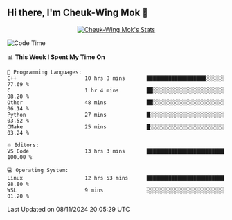 ## Hi there, I'm Cheuk-Wing Mok 👋

<!--
**mozro0327/mozro0327** is a ✨ _special_ ✨ repository because its `README.md` (this file) appears on your GitHub profile.

Here are some ideas to get you started:

- 🔭 I’m currently working on ...
- 🌱 I’m currently learning ...
- 👯 I’m looking to collaborate on ...
- 🤔 I’m looking for help with ...
- 💬 Ask me about ...
- 📫 How to reach me: ...
- 😄 Pronouns: ...
- ⚡ Fun fact: ...
-->

<p align="center">
  <a href="https://github.com/mozro0327" class="rich-diff-level-one">
    <img src="https://github-readme-stats.vercel.app/api?username=mozro0327&title_color=333&text_color=777" alt="Cheuk-Wing Mok's Stats" >
    <!-- &hide=issues
    <img src="https://github-readme-stats.vercel.app/api?username=mozro0327&hide=issues&title_color=333&text_color=777" alt="Cheuk-Wing Mok's Stats" >
    -->
  </a>
</p>

<!--START_SECTION:waka-->
![Code Time](http://img.shields.io/badge/Code%20Time-3%2C015%20hrs%2050%20mins-blue)

📊 **This Week I Spent My Time On** 

```text
💬 Programming Languages: 
C++                      10 hrs 8 mins       ███████████████████░░░░░░   77.69 % 
C                        1 hr 4 mins         ██░░░░░░░░░░░░░░░░░░░░░░░   08.20 % 
Other                    48 mins             ██░░░░░░░░░░░░░░░░░░░░░░░   06.14 % 
Python                   27 mins             █░░░░░░░░░░░░░░░░░░░░░░░░   03.52 % 
CMake                    25 mins             █░░░░░░░░░░░░░░░░░░░░░░░░   03.24 % 

🔥 Editors: 
VS Code                  13 hrs 3 mins       █████████████████████████   100.00 % 

💻 Operating System: 
Linux                    12 hrs 53 mins      █████████████████████████   98.80 % 
WSL                      9 mins              ░░░░░░░░░░░░░░░░░░░░░░░░░   01.20 % 
```


 Last Updated on 08/11/2024 20:05:29 UTC
<!--END_SECTION:waka-->
